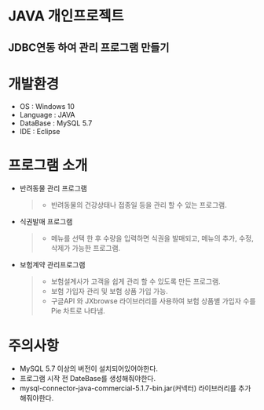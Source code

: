 JAVA 개인프로젝트
================

  JDBC연동 하여 관리 프로그램 만들기
  --------------------------------


  # 개발환경 
  * OS : Windows 10
  * Language : JAVA
  * DataBase : MySQL 5.7
  * IDE : Eclipse

  # 프로그램 소개

  * 반려동물 관리 프로그램
    > * 반려동물의 건강상태나 접종일 등을 관리 할 수 있는 프로그램.

  * 식권발매 프로그램
    > * 메뉴를 선택 한 후 수량을 입력하면 식권을 발매되고, 메뉴의 추가, 수정, 삭제가 가능한 프로그램.

  * 보험계약 관리프로그램
    > * 보험설계사가 고객을 쉽게 관리 할 수 있도록 만든 프로그램.
    > * 보험 가입자 관리 및 보험 상품 가입 가능.
    > * 구글API 와 JXbrowse 라이브러리를 사용하여 보험 상품별 가입자 수를 Pie 차트로 나타냄.

  # 주의사항

  * MySQL 5.7 이상의 버전이 설치되어있어야한다.
  * 프로그램 시작 전 DateBase를 생성해줘야한다.
  * mysql-connector-java-commercial-5.1.7-bin.jar(커넥터) 라이브러리를 추가 해줘야한다.


